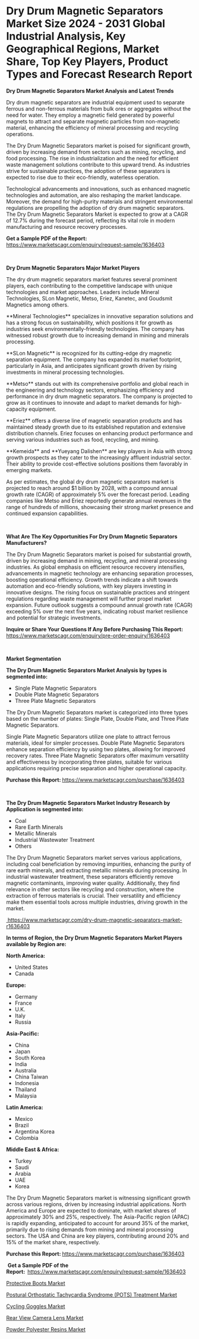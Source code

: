 <p><h1>Dry Drum Magnetic Separators Market Size 2024 - 2031 Global Industrial Analysis, Key Geographical Regions, Market Share, Top Key Players, Product Types and Forecast Research Report</h1></p><p><strong>Dry Drum Magnetic Separators Market Analysis and Latest Trends</strong></p>
<p><p>Dry drum magnetic separators are industrial equipment used to separate ferrous and non-ferrous materials from bulk ores or aggregates without the need for water. They employ a magnetic field generated by powerful magnets to attract and separate magnetic particles from non-magnetic material, enhancing the efficiency of mineral processing and recycling operations.</p><p>The Dry Drum Magnetic Separators market is poised for significant growth, driven by increasing demand from sectors such as mining, recycling, and food processing. The rise in industrialization and the need for efficient waste management solutions contribute to this upward trend. As industries strive for sustainable practices, the adoption of these separators is expected to rise due to their eco-friendly, waterless operation.</p><p>Technological advancements and innovations, such as enhanced magnetic technologies and automation, are also reshaping the market landscape. Moreover, the demand for high-purity materials and stringent environmental regulations are propelling the adoption of dry drum magnetic separators. The Dry Drum Magnetic Separators Market is expected to grow at a CAGR of 12.7% during the forecast period, reflecting its vital role in modern manufacturing and resource recovery processes.</p></p>
<p><strong>Get a Sample PDF of the Report:&nbsp;</strong> <a href="https://www.marketscagr.com/enquiry/request-sample/1636403">https://www.marketscagr.com/enquiry/request-sample/1636403</a></p>
<p>&nbsp;</p>
<p><strong>Dry Drum Magnetic Separators Major Market Players</strong></p>
<p><p>The dry drum magnetic separators market features several prominent players, each contributing to the competitive landscape with unique technologies and market approaches. Leaders include Mineral Technologies, SLon Magnetic, Metso, Eriez, Kanetec, and Goudsmit Magnetics among others.</p><p>**Mineral Technologies** specializes in innovative separation solutions and has a strong focus on sustainability, which positions it for growth as industries seek environmentally-friendly technologies. The company has witnessed robust growth due to increasing demand in mining and minerals processing.</p><p>**SLon Magnetic** is recognized for its cutting-edge dry magnetic separation equipment. The company has expanded its market footprint, particularly in Asia, and anticipates significant growth driven by rising investments in mineral processing technologies.</p><p>**Metso** stands out with its comprehensive portfolio and global reach in the engineering and technology sectors, emphasizing efficiency and performance in dry drum magnetic separators. The company is projected to grow as it continues to innovate and adapt to market demands for high-capacity equipment.</p><p>**Eriez** offers a diverse line of magnetic separation products and has maintained steady growth due to its established reputation and extensive distribution channels. Eriez focuses on enhancing product performance and serving various industries such as food, recycling, and mining.</p><p>**Kemeida** and **Yueyang Dalishen** are key players in Asia with strong growth prospects as they cater to the increasingly affluent industrial sector. Their ability to provide cost-effective solutions positions them favorably in emerging markets.</p><p>As per estimates, the global dry drum magnetic separators market is projected to reach around $1 billion by 2028, with a compound annual growth rate (CAGR) of approximately 5% over the forecast period. Leading companies like Metso and Eriez reportedly generate annual revenues in the range of hundreds of millions, showcasing their strong market presence and continued expansion capabilities.</p></p>
<p>&nbsp;</p>
<p><strong>What Are The Key Opportunities For Dry Drum Magnetic Separators Manufacturers?</strong></p>
<p><p>The Dry Drum Magnetic Separators market is poised for substantial growth, driven by increasing demand in mining, recycling, and mineral processing industries. As global emphasis on efficient resource recovery intensifies, advancements in magnetic technology are enhancing separation processes, boosting operational efficiency. Growth trends indicate a shift towards automation and eco-friendly solutions, with key players investing in innovative designs. The rising focus on sustainable practices and stringent regulations regarding waste management will further propel market expansion. Future outlook suggests a compound annual growth rate (CAGR) exceeding 5% over the next five years, indicating robust market resilience and potential for strategic investments.</p></p>
<p><strong>Inquire or Share Your Questions If Any Before Purchasing This Report:</strong> <a href="https://www.marketscagr.com/enquiry/pre-order-enquiry/1636403">https://www.marketscagr.com/enquiry/pre-order-enquiry/1636403</a></p>
<p>&nbsp;</p>
<p><strong>Market Segmentation</strong></p>
<p><strong>The Dry Drum Magnetic Separators Market Analysis by types is segmented into:</strong></p>
<p><ul><li>Single Plate Magnetic Separators</li><li>Double Plate Magnetic Separators</li><li>Three Plate Magnetic Separators</li></ul></p>
<p><p>The Dry Drum Magnetic Separators market is categorized into three types based on the number of plates: Single Plate, Double Plate, and Three Plate Magnetic Separators. </p><p>Single Plate Magnetic Separators utilize one plate to attract ferrous materials, ideal for simpler processes. Double Plate Magnetic Separators enhance separation efficiency by using two plates, allowing for improved recovery rates. Three Plate Magnetic Separators offer maximum versatility and effectiveness by incorporating three plates, suitable for various applications requiring precise separation and higher operational capacity.</p></p>
<p><strong>Purchase this Report:&nbsp;</strong><a href="https://www.marketscagr.com/purchase/1636403">https://www.marketscagr.com/purchase/1636403</a></p>
<p>&nbsp;</p>
<p><strong>The Dry Drum Magnetic Separators Market Industry Research by Application is segmented into:</strong></p>
<p><ul><li>Coal</li><li>Rare Earth Minerals</li><li>Metallic Minerals</li><li>Industrial Wastewater Treatment</li><li>Others</li></ul></p>
<p><p>The Dry Drum Magnetic Separators market serves various applications, including coal beneficiation by removing impurities, enhancing the purity of rare earth minerals, and extracting metallic minerals during processing. In industrial wastewater treatment, these separators efficiently remove magnetic contaminants, improving water quality. Additionally, they find relevance in other sectors like recycling and construction, where the extraction of ferrous materials is crucial. Their versatility and efficiency make them essential tools across multiple industries, driving growth in the market.</p></p>
<p><a href="https://www.marketscagr.com/dry-drum-magnetic-separators-market-r1636403">&nbsp;https://www.marketscagr.com/dry-drum-magnetic-separators-market-r1636403</a></p>
<p><strong>In terms of Region, the Dry Drum Magnetic Separators Market Players available by Region are:</strong></p>
<p>
    <p> <strong> North America: </strong>
        <ul>
            <li>United States</li>
            <li>Canada</li>
        </ul>
        </p> 
    <p> <strong> Europe: </strong>
        <ul>
            <li>Germany</li>
            <li>France</li>
            <li>U.K.</li>
            <li>Italy</li>
            <li>Russia</li>
        </ul>
        </p> 
    <p> <strong> Asia-Pacific: </strong>
        <ul>
            <li>China</li>
            <li>Japan</li>
            <li>South Korea</li>
            <li>India</li>
            <li>Australia</li>
            <li>China Taiwan</li>
            <li>Indonesia</li>
            <li>Thailand</li>
            <li>Malaysia</li>
        </ul>
        </p> 
    <p> <strong> Latin America: </strong>
        <ul>
            <li>Mexico</li>
            <li>Brazil</li>
            <li>Argentina Korea</li>
            <li>Colombia</li>
        </ul>
        </p> 
    <p> <strong> Middle East & Africa: </strong>
        <ul>
            <li>Turkey</li>
            <li>Saudi</li>
            <li>Arabia</li>
            <li>UAE</li>
            <li>Korea</li>
        </ul>
    </p>
    </p>
<p><p>The Dry Drum Magnetic Separators market is witnessing significant growth across various regions, driven by increasing industrial applications. North America and Europe are expected to dominate, with market shares of approximately 30% and 25%, respectively. The Asia-Pacific region (APAC) is rapidly expanding, anticipated to account for around 35% of the market, primarily due to rising demands from mining and mineral processing sectors. The USA and China are key players, contributing around 20% and 15% of the market share, respectively.</p></p>
<p><strong>Purchase this Report: </strong><a href="https://www.marketscagr.com/purchase/1636403">https://www.marketscagr.com/purchase/1636403</a></p>
<p>&nbsp;<strong>Get a Sample PDF of the Report:&nbsp;&nbsp;</strong><a href="https://www.marketscagr.com/enquiry/request-sample/1636403">https://www.marketscagr.com/enquiry/request-sample/1636403</a></p>
<p><strong></strong></p>
<p><p><a href="https://issuu.com/reportprime-2/docs/protective-boots-market-size-2030.p_b6ed818f8c082d">Protective Boots Market</a></p><p><a href="https://medium.com/@alfredoziemann/global-postural-orthostatic-tachycardia-syndrome-pots-treatment-market-sector-2024-2031-e95de1937c38?postPublishedType=repub">Postural Orthostatic Tachycardia Syndrome (POTS) Treatment Market</a></p><p><a href="https://www.linkedin.com/pulse/emerging-opportunities-challenges-global-cycling-goggles-market-t4t5f?trackingId=2EsbgexnS6KAbBrL77UdpQ%3D%3D">Cycling Goggles Market</a></p><p><a href="https://www.linkedin.com/pulse/navigating-rear-view-camera-lens-market-expert-analysis-forecast-irrce?trackingId=BVMIHly2TeCkzo1xWU8vTA%3D%3D">Rear View Camera Lens Market</a></p><p><a href="https://medium.com/@alfredoziemann/powder-polyester-resins-market-a-global-and-regional-analysis-2024-2031-9c98028b0745?postPublishedType=repub">Powder Polyester Resins Market</a></p></p>